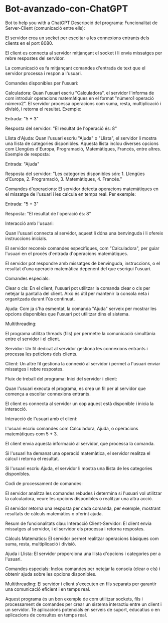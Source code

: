 # Bot-avanzado-con-ChatGPT
Bot to help you with a ChatGPT
Descripció del programa:
Funcionalitat de Server-Client (comunicació entre ells):

El servidor crea un socket per escoltar a les connexions entrants dels clients en el port 8080.

El client es connecta al servidor mitjançant el socket i li envia missatges per rebre respostes del servidor.

La comunicació es fa mitjançant comandes d'entrada de text que el servidor processa i respon a l'usuari.

Comandes disponibles per l'usuari:

Calculadora: Quan l'usuari escriu "Calculadora", el servidor l'informa de com introduir operacions matemàtiques en el format "número1 operació número2". El servidor processa operacions com suma, resta, multiplicació i divisió, i retorna el resultat. Exemple:

Entrada: "5 + 3"

Resposta del servidor: "El resultat de l'operació és: 8"

Llista d'Ajuda: Quan l'usuari escriu "Ajuda" o "Llista", el servidor li mostra una llista de categories disponibles. Aquesta llista inclou diverses opcions com Llengües d'Europa, Programació, Matemàtiques, Francès, entre altres. Exemple de resposta:

Entrada: "Ajuda"

Resposta del servidor: "Les categories disponibles són: 1. Llengües d'Europa, 2. Programació, 3. Matemàtiques, 4. Francès."

Comandes d'operacions: El servidor detecta operacions matemàtiques en el missatge de l'usuari i les calcula en temps real. Per exemple:

Entrada: "5 + 3"

Resposta: "El resultat de l'operació és: 8"

Interacció amb l'usuari:

Quan l'usuari connecta al servidor, aquest li dóna una benvinguda i li ofereix instruccions inicials.

El servidor reconeix comandes específiques, com "Calculadora", per guiar l'usuari en el procés d'entrada d'operacions matemàtiques.

El servidor pot respondre amb missatges de benvinguda, instruccions, o el resultat d'una operació matemàtica depenent del que escrigui l'usuari.

Comandes especials:

Clear o cls: En el client, l'usuari pot utilitzar la comanda clear o cls per netejar la pantalla del client. Això és útil per mantenir la consola neta i organitzada durant l'ús continuat.

Ajuda: Com ja s'ha esmentat, la comanda "Ajuda" serveix per mostrar les opcions disponibles que l'usuari pot utilitzar dins el sistema.

Multithreading:

El programa utilitza threads (fils) per permetre la comunicació simultània entre el servidor i el client.

Servidor: Un fil dedicat al servidor gestiona les connexions entrants i processa les peticions dels clients.

Client: Un altre fil gestiona la connexió al servidor i permet a l'usuari enviar missatges i rebre respostes.

Fluix de treball del programa:
Inici del servidor i client:

Quan l'usuari executa el programa, es crea un fil per al servidor que comença a escoltar connexions entrants.

El client es connecta al servidor un cop aquest està disponible i inicia la interacció.

Interacció de l'usuari amb el client:

L'usuari escriu comandes com Calculadora, Ajuda, o operacions matemàtiques com 5 + 3.

El client envia aquesta informació al servidor, que processa la comanda.

Si l'usuari ha demanat una operació matemàtica, el servidor realitza el càlcul i retorna el resultat.

Si l'usuari escriu Ajuda, el servidor li mostra una llista de les categories disponibles.

Codi de processament de comandes:

El servidor analitza les comandes rebudes i determina si l'usuari vol utilitzar la calculadora, veure les opcions disponibles o realitzar una altra acció.

El servidor retorna una resposta per cada comanda, per exemple, mostrant resultats de càlculs matemàtics o oferint ajuda.

Resum de funcionalitats clau:
Interacció Client-Servidor: El client envia missatges al servidor, i el servidor els processa i retorna respostes.

Càlculs Matemàtics: El servidor permet realitzar operacions bàsiques com suma, resta, multiplicació i divisió.

Ajuda i Llista: El servidor proporciona una llista d'opcions i categories per a l'usuari.

Comandes especials: Inclou comandes per netejar la consola (clear o cls) i obtenir ajuda sobre les opcions disponibles.

Multithreading: El servidor i client s'executen en fils separats per garantir una comunicació eficient i en temps real.

Aquest programa és un bon exemple de com utilitzar sockets, fils i processament de comandes per crear un sistema interactiu entre un client i un servidor. Té aplicacions potencials en serveis de suport, educatius o en aplicacions de consultes en temps real.
